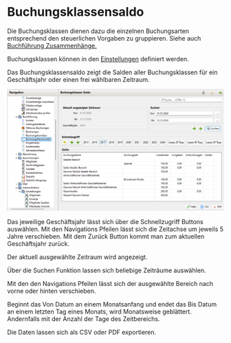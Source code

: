 # Buchungsklassensaldo

Die Buchungsklassen dienen dazu die einzelnen Buchungsarten entsprechend den steuerlichen Vorgaben zu gruppieren. Siehe auch [Buchführung Zusammenhänge.](../../sonstiges/buchfuhrung-zusammenhange.md)

Buchungsklassen können in den [Einstellungen](../administration/admbuchf/buchungsklasse.md) definiert werden.

Das Buchungsklassensaldo zeigt die Salden aller Buchungsklassen für ein Geschäftsjahr oder einen frei wählbaren Zeitraum.

![](../../allgemeine-funktionen/buchf/img/BuchungsklassenSaldoView.png)

Das jeweilige Geschäftsjahr lässt sich über die Schnellzugriff Buttons auswählen. Mit den Navigations Pfeilen lässt sich die Zeitachse um jeweils 5 Jahre verschieben. Mit dem Zurück Button kommt man zum aktuellen Geschäftsjahr zurück.

Der aktuell ausgewählte Zeitraum wird angezeigt.

Über die Suchen Funktion lassen sich beliebige Zeiträume auswählen.

Mit den den Navigations Pfeilen lässt sich der ausgewählte Bereich nach vorne oder hinten verschieben.

Beginnt das Von Datum an einem Monatsanfang und endet das Bis Datum an einem letzten Tag eines Monats, wird Monatsweise geblättert. Andernfalls mit der Anzahl der Tage des Zeitbereichs.

Die Daten lassen sich als CSV oder PDF exportieren.
